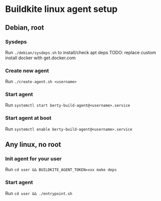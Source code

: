 # Buildkite linux agent setup

## Debian, root

### Sysdeps

Run `./debian/sysdeps.sh` to install/check apt deps
TODO: replace custom install docker with get.docker.com

### Create new agent

Run `./create-agent.sh <username>`

### Start agent

Run `systemctl start berty-build-agent@<username>.service`

### Start agent at boot

Run `systemctl enable berty-build-agent@<username>.service`

## Any linux, no root

### Init agent for your user

Run `cd user && BUILDKITE_AGENT_TOKEN=xxx make deps`

### Start agent
Run `cd user && ./entrypoint.sh`
